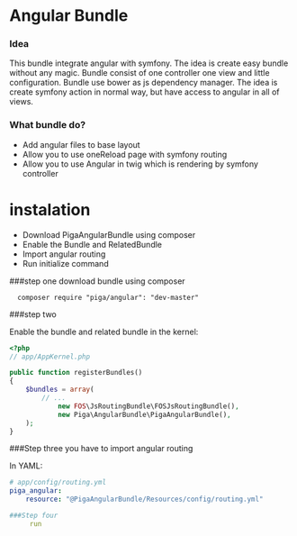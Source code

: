Angular Bundle
==================


### Idea
This bundle integrate angular with symfony. The idea is create easy bundle without any magic. Bundle consist of one controller one view and little configuration. Bundle use bower as js dependency manager. The idea is create symfony action in normal way, but have access to angular in all of views.

### What bundle do?
* Add angular files to base layout
* Allow you to use oneReload page with symfony routing
* Allow you to use Angular in twig which is rendering by symfony controller

instalation
===========
* Download PigaAngularBundle using composer
* Enable the Bundle and RelatedBundle
* Import angular routing
* Run initialize command


###step one 
download bundle using composer

      composer require "piga/angular": "dev-master"
 
###step two


Enable the bundle and related bundle in the kernel:

``` php
<?php
// app/AppKernel.php

public function registerBundles()
{
    $bundles = array(
        // ...
        	new FOS\JsRoutingBundle\FOSJsRoutingBundle(),
			new Piga\AngularBundle\PigaAngularBundle(),
    );
}
```
###Step three
you have to import angular routing

In YAML:

``` yaml
# app/config/routing.yml
piga_angular:
    resource: "@PigaAngularBundle/Resources/config/routing.yml"

###Step four
     run